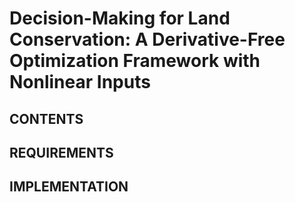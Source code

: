 # Decision-Making for Land Conservation: A Derivative-Free Optimization Framework with Nonlinear Inputs

## CONTENTS

## REQUIREMENTS

## IMPLEMENTATION